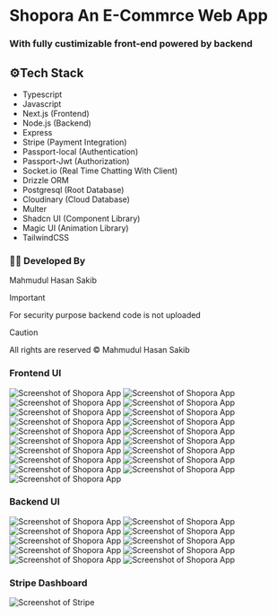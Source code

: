 # Shopora An E-Commrce Web App

### With fully custimizable front-end powered by backend

## ⚙️Tech Stack

- Typescript
- Javascript
- Next.js (Frontend)
- Node.js (Backend)
- Express
- Stripe (Payment Integration)
- Passport-local (Authentication)
- Passport-Jwt (Authorization)
- Socket.io (Real Time Chatting With Client)
- Drizzle ORM
- Postgresql (Root Database)
- Cloudinary (Cloud Database)
- Multer
- Shadcn UI (Component Library)
- Magic UI (Animation Library)
- TailwindCSS

### 👨‍💻 Developed By

Mahmudul Hasan Sakib

> [!IMPORTANT]
> For security purpose backend code is not uploaded

> [!CAUTION]
> All rights are reserved ©️ Mahmudul Hasan Sakib

### Frontend UI

![Screenshot of Shopora App](./main-ui/web-pic/1.png)
![Screenshot of Shopora App](./main-ui/web-pic/2.png)
![Screenshot of Shopora App](./main-ui/web-pic/32.png)
![Screenshot of Shopora App](./main-ui/web-pic/10.png)
![Screenshot of Shopora App](./main-ui/web-pic/5.png)
![Screenshot of Shopora App](./main-ui/web-pic/6.png)
![Screenshot of Shopora App](./main-ui/web-pic/7.png)
![Screenshot of Shopora App](./main-ui/web-pic/8.png)
![Screenshot of Shopora App](./main-ui/web-pic/9.png)
![Screenshot of Shopora App](./main-ui/web-pic/25.png)
![Screenshot of Shopora App](./main-ui/web-pic/26.png)
![Screenshot of Shopora App](./main-ui/web-pic/3.png)
![Screenshot of Shopora App](./main-ui/web-pic/4.png)
![Screenshot of Shopora App](./main-ui/web-pic/11.png)
![Screenshot of Shopora App](./main-ui/web-pic/12.png)
![Screenshot of Shopora App](./main-ui/web-pic/13.png)
![Screenshot of Shopora App](./main-ui/web-pic/14.png)
![Screenshot of Shopora App](./main-ui/web-pic/15.png)
![Screenshot of Shopora App](./main-ui/web-pic/16.png)

### Backend UI

![Screenshot of Shopora App](./main-ui/web-pic/17.png)
![Screenshot of Shopora App](./main-ui/web-pic/18.png)
![Screenshot of Shopora App](./main-ui/web-pic/19.png)
![Screenshot of Shopora App](./main-ui/web-pic/20.png)
![Screenshot of Shopora App](./main-ui/web-pic/21.png)
![Screenshot of Shopora App](./main-ui/web-pic/22.png)
![Screenshot of Shopora App](./main-ui/web-pic/23.png)
![Screenshot of Shopora App](./main-ui/web-pic/24.png)
![Screenshot of Shopora App](./main-ui/web-pic/31.png)
![Screenshot of Shopora App](./main-ui/web-pic/27.png)

### Stripe Dashboard

![Screenshot of Stripe](./main-ui/web-pic/29.png)
